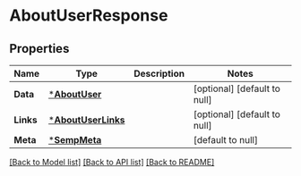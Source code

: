 # AboutUserResponse

## Properties
Name | Type | Description | Notes
------------ | ------------- | ------------- | -------------
**Data** | [***AboutUser**](AboutUser.md) |  | [optional] [default to null]
**Links** | [***AboutUserLinks**](AboutUserLinks.md) |  | [optional] [default to null]
**Meta** | [***SempMeta**](SempMeta.md) |  | [default to null]

[[Back to Model list]](../README.md#documentation-for-models) [[Back to API list]](../README.md#documentation-for-api-endpoints) [[Back to README]](../README.md)

